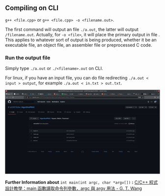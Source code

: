 ## Compiling on CLI
`g++ <file.cpp>` or `g++ <file.cpp> -o <filename.out>`.

The first command will output an file `./a.out`, the latter will output `/filename.out`.
Actually, for `-o <file>`, it will place the primary output in file <file>. This applies to whatever sort of output is being produced, whether it be an executable file, an object file, an assembler file or preprocessed C code.

### Run the output file
Simply type `./a.out` or `./<filename>.out` on CLI.

For linux, if you have an input file, you can do file redirecting `./a.out < input > output`, for example `./a.out < in.txt > out.txt`.

![](https://github.com/a22057916w/Data-Structure/blob/main/advanced/.meta/comple_exp.png)

**Further Information about** `int main(int argc, char *argv[])` **:** [C/C++ 程式設計教學：main 函數讀取命令列參數，argc 與 argv 用法 - G. T. Wang](https://blog.gtwang.org/programming/c-cpp-tutorial-argc-argv-read-command-line-arguments/)
